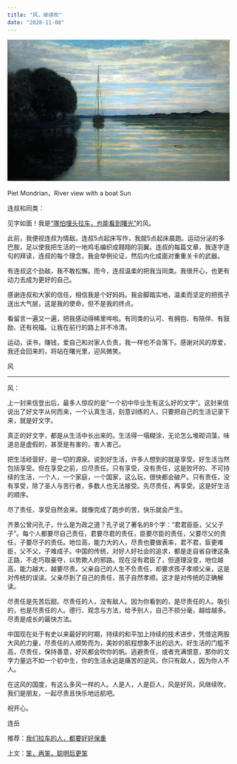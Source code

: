 ```yaml
---
title: "风，继续吹"
date: "2020-11-08"
---
```


![连岳文章](images/连岳文章picture-8.jpg)

Piet Mondrian，River view with a boat Sun

  

连叔和同类：

  

见字如面！我是[“哪怕埋头拉车，也能看到曙光”](http://mp.weixin.qq.com/s?__biz=MjM5NDU0Mjk2MQ==&mid=2651658392&idx=1&sn=760c4b0dc1de8b88c2346db1f98fa210&chksm=bd7f9c868a0815905d378c5df0fa2932d78d01b3b10ed602f16664670218777499f64a713e7b&scene=21#wechat_redirect)的风。

  

此前，我便视连叔为情敌。连叔5点起床写作，我就5点起床晨跑。运动分泌的多巴胺，足以使我把生活的一地鸡毛编织成翱翔的羽翼。连叔的每篇文章，我逐字逐句的拜读，连叔的每个理念，我会举例论证，然后内化成面对重重关卡的武器。

  

有连叔这个劲敌，我不敢松懈。而今，连叔温柔的把我当同类。我很开心，也更有动力去成为更好的自己。

  

感谢连叔和大家的信任，相信我是个好妈妈。我会脚踏实地，温柔而坚定的把孩子送出大气层，这是我的使命，但不是我的终点。

  

看留言一遍又一遍，把我感动得稀里哗啦。有同类的认可、有拥抱、有陪伴、有鼓励、还有祝福。让我在前行的路上并不冷清。

  

运动，读书，赚钱，爱自己和对家人负责，我一样也不会落下。感谢对风的厚爱，我还会回来的，将站在曙光里，迎风微笑。

  

风

  

* * *

  

风：

  

上一封来信登出后，最多人惊叹的是“一个初中毕业生有这么好的文字”。这封来信说出了好文字从何而来，一个认真生活，刻意训练的人，只要把自己的生活记录下来，就是好文字。

  

真正的好文字，都是从生活中长出来的。生活得一塌糊涂，无论怎么堆砌词藻，味道总是虚假的，甚至是有害的，害人害己。

  

把生活经营好，是一切的源泉。说到好生活，许多人想到的就是享受。好生活当然包括享受。但在享受之前，应尽责任。只有享受，没有责任，这是败坏的、不可持续的生活，一个人，一个家庭，一个国家，这么玩，很快都会破产。只有责任，没有享受，除了圣人与苦行者，多数人也无法接受。先尽责任，再享受。这是好生活的顺序。

  

尽了责任，享受自然会来。就像完成了跑步的苦，快乐就会产生。

  

齐景公曾问孔子，什么是为政之道？孔子说了著名的8个字：“君君臣臣，父父子子”。每个人都要尽自己责任，君要尽君的责任，臣要尽臣的责任，父要尽父的责任，子要尽子的责任。地位高，能力大的人，尽责也要做表率，君不君，臣更难臣，父不父，子难成子。中国的传统，对好人好社会的追求，都是走自省自律这条正路，不走巧取豪夺，以势欺人的邪路。现在没有君臣了，但道理没变，地位越高，能力越大，越要尽责。父亲自己的人生不负责任，却要求孩子孝顺父亲，这是对传统的误读。父亲尽到了自己的责任，孩子自然孝顺。这才是对传统的正确解读。

  

尽责任是先苦后甜。尽责任的人，没有敌人。因为你看到的，是尽责任的人。吸引的，也是尽责任的人。德行、观念与方法，给予别人，自己不损分毫，越给越多。尽责是成长的最快方法。

  

中国现在处于有史以来最好的时期，持续的和平加上持续的技术进步，凭借这两股大风的力量，尽责任的人顺势而为，美妙的航程想象不出的远大。好生活的门槛不高，尽责任，保持善意，好风都会吹你的帆。逃避责任，或者充满恨意，那你的文字力量远不如一个初中生，你的生活永远是痛苦的逆风，你只有敌人，因为你人不人。

  

在这风的国度，有这么多风一样的人。人是人，人是巨人，风是好风，风继续吹，我们是朋友，一起尽责且快乐地远航吧。

  

祝开心。

  

连岳

  

推荐：[我们拉车的人，都要好好保重](http://mp.weixin.qq.com/s?__biz=MjM5NDU0Mjk2MQ==&mid=2651658392&idx=1&sn=760c4b0dc1de8b88c2346db1f98fa210&chksm=bd7f9c868a0815905d378c5df0fa2932d78d01b3b10ed602f16664670218777499f64a713e7b&scene=21#wechat_redirect)  

上文：[笨，再笨，聪明后更笨](http://mp.weixin.qq.com/s?__biz=MjM5NDU0Mjk2MQ==&mid=2651658738&idx=1&sn=1d0ed15443c771f8bdbeae95427f13d1&chksm=bd7f9dec8a0814faa3409d72ee472a4543a9a9eae07718c3a56dc00ff8df677d92666897cc42&scene=21#wechat_redirect)
